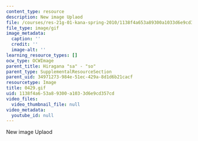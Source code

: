 ```yaml
---
content_type: resource
description: New image Uplaod
file: /courses/res-21g-01-kana-spring-2010/1138f4a653a89300a1033d6e9cd357cd_0429.gif
file_type: image/gif
image_metadata:
  caption: ''
  credit: ''
  image-alt: ''
learning_resource_types: []
ocw_type: OCWImage
parent_title: Hiragana "sa" - "so"
parent_type: SupplementalResourceSection
parent_uid: 34971273-984e-51ec-429a-8d1d6b21cacf
resourcetype: Image
title: 0429.gif
uid: 1138f4a6-53a8-9300-a103-3d6e9cd357cd
video_files:
  video_thumbnail_file: null
video_metadata:
  youtube_id: null
---
```

New image Uplaod

